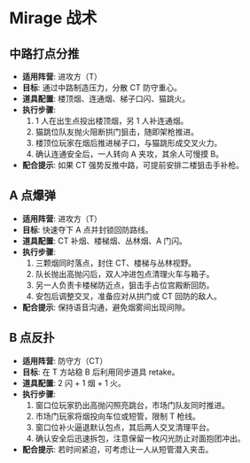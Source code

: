 # Mirage 战术

## 中路打点分推
- **适用阵营**: 进攻方（T）
- **目标**: 通过中路制造压力，分散 CT 防守重心。
- **道具配置**: 楼顶烟、连通烟、梯子口闪、猫跳火。
- **执行步骤**:
  1. 1 人在出生点投出楼顶烟，另 1 人补连通烟。
  2. 猫跳位队友抛火阻断拱门狙击，随即架枪推进。
  3. 楼顶位玩家在烟后推进梯子口，与猫跳形成交叉火力。
  4. 确认连通安全后，一人转向 A 夹攻，其余人可慢摸 B。
- **配合提示**: 如果 CT 强势反推中路，可提前安排二楼狙击手补枪。

## A 点爆弹
- **适用阵营**: 进攻方（T）
- **目标**: 快速夺下 A 点并封锁回防路线。
- **道具配置**: CT 补烟、楼梯烟、丛林烟、A 门闪。
- **执行步骤**:
  1. 三颗烟同时落点，封住 CT、楼梯与丛林视野。
  2. 队长抛出高抛闪后，双人冲进包点清理火车与箱子。
  3. 另一人负责卡楼梯防近点，狙击手占位宫殿断回防。
  4. 安包后调整交叉，准备应对从拱门或 CT 回防的敌人。
- **配合提示**: 保持语音沟通，避免烟雾间出现间隙。

## B 点反扑
- **适用阵营**: 防守方（CT）
- **目标**: 在 T 方站稳 B 后利用同步道具 retake。
- **道具配置**: 2 闪 + 1 烟 + 1 火。
- **执行步骤**:
  1. 窗口位玩家扔出高抛闪照亮跳台，市场门队友同时推进。
  2. 市场门玩家将烟投向车位或短管，限制 T 枪线。
  3. 窗口位补火逼退默认包点，其后两人交叉清理平台。
  4. 确认安全后迅速拆包，注意保留一枚闪光防止对面抱团冲出。
- **配合提示**: 若时间紧迫，可考虑让一人从短管潜入夹击。
